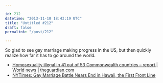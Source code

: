 ```yaml
---

id: 212
datetime: "2013-11-10 18:43:19 UTC"
title: "Untitled #212"
draft: false
permalink: "/post/212"

---
```


So glad to see gay marriage making progress in the US, but then quickly realize how far it has to go around the world. 

 
 * [Homosexuality illegal in 41 out of 53 Commonwealth countries – report | World news | theguardian.com](http://www.theguardian.com/world/2013/nov/10/homosexuality-illegal-in-41-out-of-53-commonwealth-countries-report)
 * [NYTimes: Gay Marriage Battle Nears End in Hawaii, the First Front Line](http://nyti.ms/1adEpZH)



